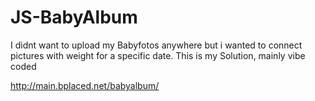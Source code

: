 # JS-BabyAlbum
I didnt want to upload my Babyfotos anywhere but i wanted to connect pictures with weight for a specific date.
This is my Solution, mainly vibe coded

http://main.bplaced.net/babyalbum/
